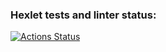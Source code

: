 ### Hexlet tests and linter status:
[![Actions Status](https://github.com/itelmenko/php-phpunit-testing-project-75/actions/workflows/hexlet-check.yml/badge.svg)](https://github.com/itelmenko/php-phpunit-testing-project-75/actions)